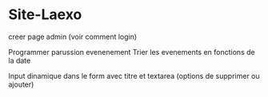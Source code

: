 # Site-Laexo

creer page admin (voir comment login)

<!-- planning modulable en fonction du device  -->

Programmer parussion evenenement 
Trier les evenements en fonctions de la date

Input dinamique dans le form avec titre et textarea (options de supprimer ou ajouter)